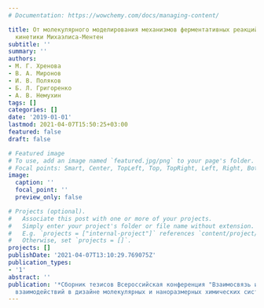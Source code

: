 ```yaml
---
# Documentation: https://wowchemy.com/docs/managing-content/

title: От молекулярного моделирования механизмов ферментативных реакций до стационарной
  кинетики Михаэлиса-Ментен
subtitle: ''
summary: ''
authors:
- М. Г. Хренова
- В. А. Миронов
- И. В. Поляков
- Б. Л. Григоренко
- А. В. Немухин
tags: []
categories: []
date: '2019-01-01'
lastmod: 2021-04-07T15:50:25+03:00
featured: false
draft: false

# Featured image
# To use, add an image named `featured.jpg/png` to your page's folder.
# Focal points: Smart, Center, TopLeft, Top, TopRight, Left, Right, BottomLeft, Bottom, BottomRight.
image:
  caption: ''
  focal_point: ''
  preview_only: false

# Projects (optional).
#   Associate this post with one or more of your projects.
#   Simply enter your project's folder or file name without extension.
#   E.g. `projects = ["internal-project"]` references `content/project/deep-learning/index.md`.
#   Otherwise, set `projects = []`.
projects: []
publishDate: '2021-04-07T13:10:29.769075Z'
publication_types:
- '1'
abstract: ''
publication: '*Сборник тезисов Всероссийская конференция "Взаимосвязь ионных и ковалентных
  взаимодействий в дизайне молекулярных и наноразмерных химических систем"*'
---
```


